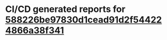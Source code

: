 # CI/CD generated reports for [588226be97830d1cead91d2f544224866a38f341](https://github.com/hydephp/develop/commit/588226be97830d1cead91d2f544224866a38f341)
